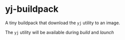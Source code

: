 # yj-buildpack

A tiny buildpack that download the `yj` utility to an image.

The `yj` utility will be available during *build* and *launch*
